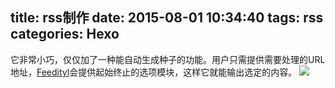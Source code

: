 title: rss制作
date: 2015-08-01 10:34:40
tags: rss
categories: Hexo
---
它非常小巧，仅仅加了一种能自动生成种子的功能。用户只需提供需要处理的URL地址，<a style="line-height: 1.5;" href="https://feedity.com/" target="_blank">Feedityl</a>会提供起始终止的选项模块，这样它就能输出选定的内容。
![](http://7xk19o.com1.z0.glb.clouddn.com/rss.png)
